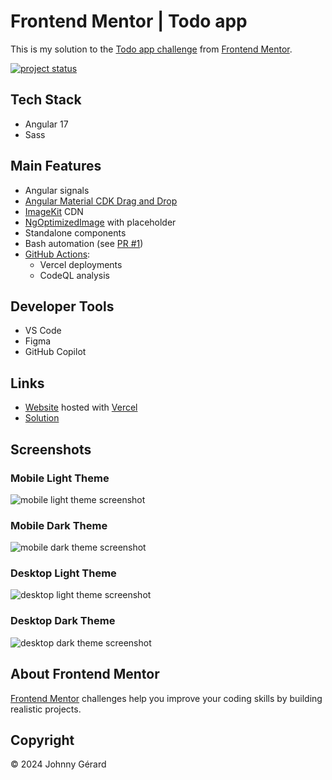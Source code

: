 # Frontend Mentor | Todo app
This is my solution to the [Todo app challenge](https://www.frontendmentor.io/challenges/todo-app-Su1_KokOW) from [Frontend Mentor](https://www.frontendmentor.io/).

[![project status](https://img.shields.io/badge/status-solution%20published-success?style=for-the-badge)](https://www.frontendmentor.io/solutions/todo-app-with-drag-and-drop-uivwkxqkHD)

 ## Tech Stack
- Angular 17
- Sass

## Main Features
- Angular signals
- [Angular Material CDK Drag and Drop](https://material.angular.io/cdk/drag-drop/overview)
- [ImageKit](https://imagekit.io/) CDN
- [NgOptimizedImage](https://angular.io/guide/image-directive) with placeholder
- Standalone components
- Bash automation (see [PR #1](../../pull/1))
- [GitHub Actions](../../tree/main/.github/workflows):
  - Vercel deployments
  - CodeQL analysis

## Developer Tools
- VS Code
- Figma
- GitHub Copilot

## Links
- [Website](https://fem-todo-app-jgerard.vercel.app) hosted with [Vercel](https://vercel.com/)
- [Solution](https://www.frontendmentor.io/solutions/todo-app-with-drag-and-drop-uivwkxqkHD)

## Screenshots
### Mobile Light Theme
![mobile light theme screenshot](screenshots/mobile-light-theme.avif)
### Mobile Dark Theme
![mobile dark theme screenshot](screenshots/mobile-dark-theme.avif)
### Desktop Light Theme
![desktop light theme screenshot](screenshots/desktop-light-theme.avif)
### Desktop Dark Theme
![desktop dark theme screenshot](screenshots/desktop-dark-theme.avif)

## About Frontend Mentor
[Frontend Mentor](https://www.frontendmentor.io/) challenges help you improve your coding skills by building realistic projects.

## Copyright
© 2024 Johnny Gérard
